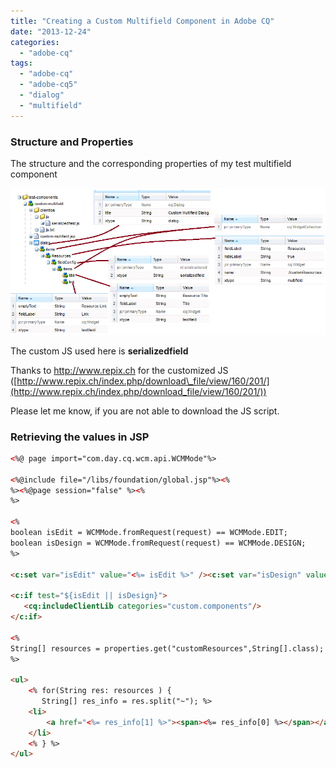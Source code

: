```yaml
---
title: "Creating a Custom Multifield Component in Adobe CQ"
date: "2013-12-24"
categories: 
  - "adobe-cq"
tags: 
  - "adobe-cq"
  - "adobe-cq5"
  - "dialog"
  - "multifield"
---
```


### Structure and Properties

The structure and the corresponding properties of my test multifield component

![dialog-properties](./images/dialog-properties.png)

The custom JS used here is **serializedfield**

Thanks to http://www.repix.ch for the customized JS ([http://www.repix.ch/index.php/download\_file/view/160/201/](http://www.repix.ch/index.php/download_file/view/160/201/))

Please let me know, if you are not able to download the JS script.

### Retrieving the values in JSP

```html
<%@ page import="com.day.cq.wcm.api.WCMMode"%>

<%@include file="/libs/foundation/global.jsp"%><%
%><%@page session="false" %><%
%>

<%
boolean isEdit = WCMMode.fromRequest(request) == WCMMode.EDIT;
boolean isDesign = WCMMode.fromRequest(request) == WCMMode.DESIGN;
%>

<c:set var="isEdit" value="<%= isEdit %>" /><c:set var="isDesign" value="<%= isDesign %>" />

<c:if test="${isEdit || isDesign}">
   <cq:includeClientLib categories="custom.components"/>
</c:if>

<%
String[] resources = properties.get("customResources",String[].class);
%>

<ul>
    <% for(String res: resources ) {
       String[] res_info = res.split("~"); %>
    <li>
        <a href="<%= res_info[1] %>"><span><%= res_info[0] %></span></a>
    </li>
    <% } %>
</ul>
```
